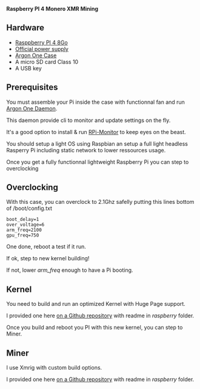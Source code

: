 **Raspberry PI 4 Monero XMR Mining**

## Hardware

* [Rasppberry PI 4 8Go](https://www.kubii.fr/cartes-raspberry-pi/2955-raspberry-pi-4-modele-b-8gb-0765756931199.html)
* [Official power supply](https://www.kubii.fr/14-chargeurs-alimentations-raspberry/3292-alimentation-officielle-raspberry-pi-4-51-v-30-a-usb-type-c-prise-us-644824914893.html)
* [Argon One Case](https://www.amazon.fr/gp/product/B086JXR75B)
* A micro SD card Class 10
* A USB key


## Prerequisites

You must assemble your Pi inside the case with functionnal fan and run [Argon One Daemon](https://gitlab.com/DarkElvenAngel/argononed).

This daemon provide cli to monitor and update settings on the fly.

It's a good option to install & run [RPi-Monitor](https://github.com/XavierBerger/RPi-Monitor) to keep eyes on the beast.

You should setup a light OS using Raspbian an setup a full light headless Rasperry Pi including static network to lower ressources usage.

Once you get a fully functionnal lightweight Raspberry Pi you can step to overclocking

## Overclocking

With this case, you can overclock to 2.1Ghz safelly putting this lines bottom of /boot/config.txt

```
boot_delay=1
over_voltage=6
arm_freq=2100
gpu_freq=750
```

One done, reboot a test if it run.

If ok, step to new kernel building!

If not, lower *arm_freq* enough to have a Pi booting.

## Kernel

You need to build and run an optimized Kernel with Huge Page support.

I provided one here [on a Github repository](https://github.com/kraoc/raspberry-linux-64) with readme in *raspberry* folder.

Once you build and reboot you PI with this new kernel, you can step to Miner.

## Miner

I use Xmrig with custom build options.

I provided one here [on a Github repository](https://github.com/kraoc/raspberry-xmrig-64) with readme in *raspberry* folder.

